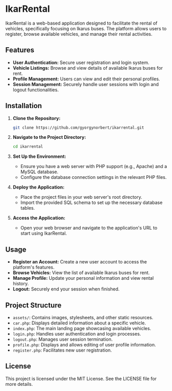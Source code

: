 # IkarRental

IkarRental is a web-based application designed to facilitate the rental of vehicles, specifically focusing on Ikarus buses. The platform allows users to register, browse available vehicles, and manage their rental activities.

## Features

- **User Authentication:** Secure user registration and login system.
- **Vehicle Listings:** Browse and view details of available Ikarus buses for rent.
- **Profile Management:** Users can view and edit their personal profiles.
- **Session Management:** Securely handle user sessions with login and logout functionalities.

## Installation

1. **Clone the Repository:**
   ```bash
   git clone https://github.com/gyorgynorbert/ikarrental.git
   ```

2. **Navigate to the Project Directory:**
   ```bash
   cd ikarrental
   ```

3. **Set Up the Environment:**
   - Ensure you have a web server with PHP support (e.g., Apache) and a MySQL database.
   - Configure the database connection settings in the relevant PHP files.

4. **Deploy the Application:**
   - Place the project files in your web server's root directory.
   - Import the provided SQL schema to set up the necessary database tables.

5. **Access the Application:**
   - Open your web browser and navigate to the application's URL to start using IkarRental.

## Usage

- **Register an Account:** Create a new user account to access the platform's features.
- **Browse Vehicles:** View the list of available Ikarus buses for rent.
- **Manage Profile:** Update your personal information and view rental history.
- **Logout:** Securely end your session when finished.

## Project Structure

- `assets/`: Contains images, stylesheets, and other static resources.
- `car.php`: Displays detailed information about a specific vehicle.
- `index.php`: The main landing page showcasing available vehicles.
- `login.php`: Handles user authentication and login processes.
- `logout.php`: Manages user session termination.
- `profile.php`: Displays and allows editing of user profile information.
- `register.php`: Facilitates new user registration.

## License

This project is licensed under the MIT License. See the LICENSE file for more details.

